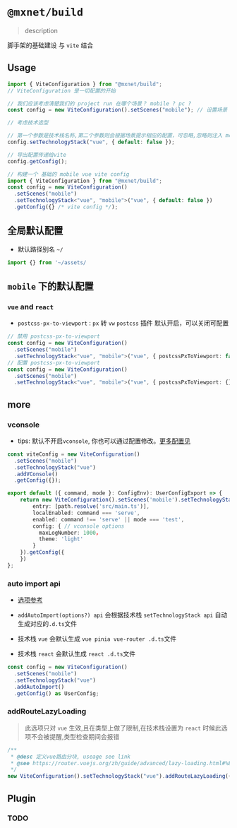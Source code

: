 <!--
 * @Author: 邱狮杰
 * @Date: 2022-05-10 23:05:45
 * @LastEditTime: 2022-08-20 21:48:48
 * @Description:
 * @FilePath: /repo/packages/build/README.md
-->

# `@mxnet/build`

> description

脚手架的基础建设 与 `vite` 结合

## Usage

```typescript
import { ViteConfiguration } from "@mxnet/build";
// ViteConfiguration 是一切配置的开始

// 我们应该考虑清楚我们的 project run 在哪个场景？ mobile ? pc ?
const config = new ViteConfiguration().setScenes("mobile"); // 设置场景

// 考虑技术选型

// 第一个参数是技术栈名称,第二个参数则会根据场景提示相应的配置，可忽略,忽略则注入 mobile 下 vue 的默认配置 , 可以 default:false 拒绝注入
config.setTechnologyStack("vue", { default: false });

// 导出配置传递给vite
config.getConfig();
```

```typescript
// 构建一个 基础的 mobile vue vite config
import { ViteConfiguration } from "@mxnet/build";
const config = new ViteConfiguration()
  .setScenes("mobile")
  .setTechnologyStack<"vue", "mobile">("vue", { default: false })
  .getConfig({} /* vite config */);
```

## 全局默认配置

- 默认路径别名 `~/`

```typescript
import {} from '~/assets/
```

## `mobile` 下的默认配置

### `vue` and `react`

- `postcss-px-to-viewport` : `px` 转 `vw` `postcss` 插件 默认开启，可以关闭可配置

```typescript
// 禁用 postcss-px-to-viewport
const config = new ViteConfiguration()
  .setScenes("mobile")
  .setTechnologyStack<"vue", "mobile">("vue", { postcssPxToViewport: false });
// 配置 postcss-px-to-viewport
const config = new ViteConfiguration()
  .setScenes("mobile")
  .setTechnologyStack<"vue", "mobile">("vue", { postcssPxToViewport: {} });
```

## more

### vconsole

- tips: 默认不开启`vconsole`, 你也可以通过配置修改。[更多配置见](https://github.com/vadxq/vite-plugin-vconsole#options)

```ts
const viteConfig = new ViteConfiguration()
  .setScenes("mobile")
  .setTechnologyStack("vue")
  .addVConsole()
  .getConfig({});
```

```ts
export default ({ command, mode }: ConfigEnv): UserConfigExport => {
    return new ViteConfiguration().setScenes('mobile').setTechnologyStack('vue').addVConsole({
        entry: [path.resolve('src/main.ts')],
        localEnabled: command === 'serve',
        enabled: command !== 'serve' || mode === 'test',
        config: { // vconsole options
          maxLogNumber: 1000，
          theme: 'light'
        }
    }).getConfig({
    })
};
```

### auto import api

- [选项参考](https://github.com/antfu/unplugin-auto-import)

- `addAutoImport(options?) api` 会根据技术栈 `setTechnologyStack api` 自动生成对应的`.d.ts`文件

- 技术栈 `vue` 会默认生成 `vue pinia vue-router .d.ts`文件

- 技术栈 `react` 会默认生成 `react .d.ts`文件

```ts
const config = new ViteConfiguration()
  .setScenes("mobile")
  .setTechnologyStack("vue")
  .addAutoImport()
  .getConfig() as UserConfig;
```

### addRouteLazyLoading

> 此选项只对 `vue` 生效,且在类型上做了限制,在技术栈设置为 `react` 时候此选项不会被提醒,类型检查期间会报错

```ts
/**
 * @desc 定义vue路由分块, useage see link
 * @see https://router.vuejs.org/zh/guide/advanced/lazy-loading.html#%E4%BD%BF%E7%94%A8-vite
 */
new ViteConfiguration().setTechnologyStack("vue").addRouteLazyLoading({});
```

## Plugin

### TODO
